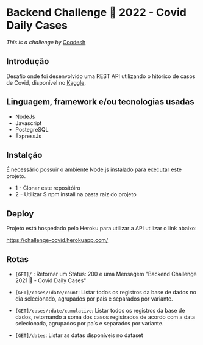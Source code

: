 # Backend Challenge 🏅 2022 - Covid Daily Cases 

*This is a challenge by* [Coodesh](https://https://coodesh.com/)


## Introdução

Desafio onde foi desenvolvido uma REST API utilizando o hitórico de casos de Covid, disponível no [Kaggle](https://www.kaggle.com/datasets/yamqwe/omicron-covid19-variant-daily-cases).

## Linguagem, framework e/ou tecnologias usadas

- NodeJs
- Javascript
- PostegreSQL
- ExpressJs

## Instalção

É necessário possuir o ambiente Node.js instalado para executar este projeto. 

- 1 - Clonar este repositóiro
- 2 - Utilizar $ npm install na pasta raiz do projeto

## Deploy

Projeto está hospedado pelo Heroku para utilizar a API utilizar o link abaixo:

https://challenge-covid.herokuapp.com/

## Rotas

- ```[GET]/``` : Retornar um Status: 200 e uma Mensagem "Backend Challenge 2021 🏅 - Covid Daily Cases"

- ``[GET]/cases/:date/count``: Listar todos os registros da base de dados no dia selecionado, agrupados por país e separados por variante.

- ``[GET]/cases/:date/cumulative``: Listar todos os registros da base de dados, retornando a soma dos casos registrados de acordo com a data selecionada, agrupados por país e separados por variante.

- ``[GET]/dates``: Listar as datas disponíveis no dataset